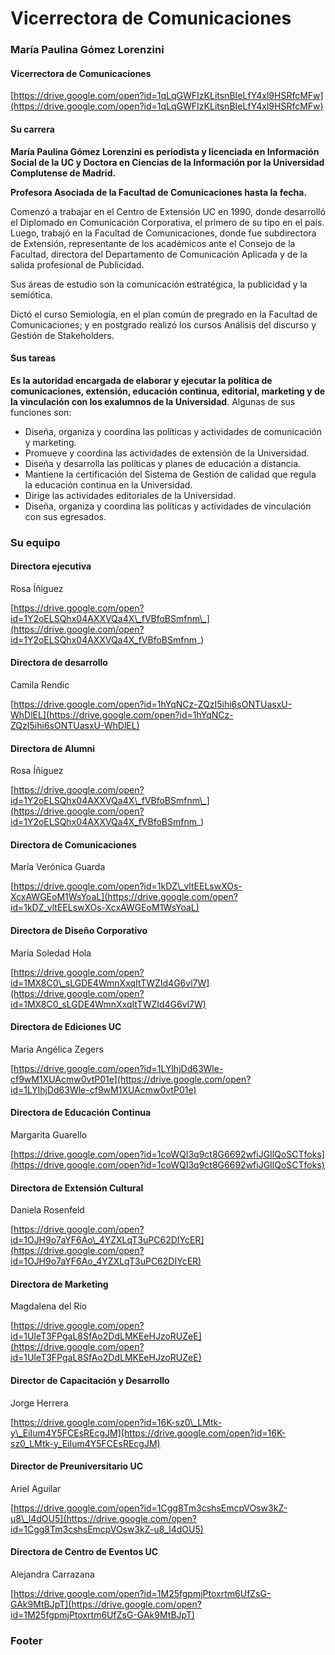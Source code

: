 # Vicerrectora de Comunicaciones

### María Paulina Gómez Lorenzini

#### Vicerrectora de Comunicaciones

[https://drive.google.com/open?id=1qLqGWFIzKLitsnBIeLfY4xl9HSRfcMFw](https://drive.google.com/open?id=1qLqGWFIzKLitsnBIeLfY4xl9HSRfcMFw)

#### Su carrera

**María Paulina Gómez Lorenzini es periodista y licenciada en Información Social de la UC y Doctora en Ciencias de la Información por la Universidad Complutense de Madrid.**

**Profesora Asociada de la Facultad de Comunicaciones hasta la fecha.**

Comenzó a trabajar en el Centro de Extensión UC en 1990, donde desarrolló el Diplomado en Comunicación Corporativa, el primero de su tipo en el país. Luego, trabajó en la Facultad de Comunicaciones, donde fue subdirectora de Extensión, representante de los académicos ante el Consejo de la Facultad, directora del Departamento de Comunicación Aplicada y de la salida profesional de Publicidad. 

Sus áreas de estudio son la comunicación estratégica, la publicidad y la semiótica. 

Dictó el curso Semiología, en el plan común de pregrado en la Facultad de Comunicaciones; y en postgrado realizó los cursos Análisis del discurso y Gestión de Stakeholders. 

#### Sus tareas

**Es la autoridad encargada de elaborar y ejecutar la política de comunicaciones, extensión, educación continua, editorial, marketing y de la vinculación con los exalumnos de la Universidad**. Algunas de sus funciones son:

* Diseña, organiza y coordina las políticas y actividades de comunicación y marketing.
* Promueve y coordina las actividades de extensión de la Universidad.
* Diseña y desarrolla las políticas y planes de educación a distancia.
* Mantiene la certificación del Sistema de Gestión de calidad que regula la educación continua en la Universidad. 
* Dirige las actividades editoriales de la Universidad.
* Diseña, organiza y coordina las políticas y actividades de vinculación con sus egresados.

### Su equipo

#### Directora ejecutiva 

Rosa Íñiguez

[https://drive.google.com/open?id=1Y2oELSQhx04AXXVQa4X\_fVBfoBSmfnm\_](https://drive.google.com/open?id=1Y2oELSQhx04AXXVQa4X_fVBfoBSmfnm_)

#### Directora de desarrollo

Camila Rendic

[https://drive.google.com/open?id=1hYqNCz-ZQzI5ihi6sONTUasxU-WhDlEL](https://drive.google.com/open?id=1hYqNCz-ZQzI5ihi6sONTUasxU-WhDlEL)

#### Directora de Alumni

Rosa Íñiguez

[https://drive.google.com/open?id=1Y2oELSQhx04AXXVQa4X\_fVBfoBSmfnm\_](https://drive.google.com/open?id=1Y2oELSQhx04AXXVQa4X_fVBfoBSmfnm_)

#### Directora de Comunicaciones

María Verónica Guarda

[https://drive.google.com/open?id=1kDZ\_vltEELswXOs-XcxAWGEoM1WsYoaL](https://drive.google.com/open?id=1kDZ_vltEELswXOs-XcxAWGEoM1WsYoaL)

#### Directora de Diseño Corporativo

María Soledad Hola

[https://drive.google.com/open?id=1MX8C0\_sLGDE4WmnXxqItTWZId4G6vl7W](https://drive.google.com/open?id=1MX8C0_sLGDE4WmnXxqItTWZId4G6vl7W)

#### Directora de Ediciones UC

María Angélica Zegers

[https://drive.google.com/open?id=1LYlhjDd63Wle-cf9wM1XUAcmw0vtP01e](https://drive.google.com/open?id=1LYlhjDd63Wle-cf9wM1XUAcmw0vtP01e)

#### Directora de Educación Continua

Margarita Guarello

[https://drive.google.com/open?id=1coWQI3q9ct8G6692wfiJGIlQoSCTfoks](https://drive.google.com/open?id=1coWQI3q9ct8G6692wfiJGIlQoSCTfoks)

#### Directora de Extensión Cultural

Daniela Rosenfeld

[https://drive.google.com/open?id=1OJH9o7aYF6Ao\_4YZXLqT3uPC62DIYcER](https://drive.google.com/open?id=1OJH9o7aYF6Ao_4YZXLqT3uPC62DIYcER)

#### Directora de Marketing

Magdalena del Río

[https://drive.google.com/open?id=1UIeT3FPgaL8SfAo2DdLMKEeHJzoRUZeE](https://drive.google.com/open?id=1UIeT3FPgaL8SfAo2DdLMKEeHJzoRUZeE)

#### Director de Capacitación y Desarrollo

Jorge Herrera

[https://drive.google.com/open?id=16K-sz0\_LMtk-y\_EiIum4Y5FCEsREcgJM](https://drive.google.com/open?id=16K-sz0_LMtk-y_EiIum4Y5FCEsREcgJM)

#### Director de Preuniversitario UC

Ariel Aguilar

[https://drive.google.com/open?id=1Cgg8Tm3cshsEmcpVOsw3kZ-u8\_l4dOU5](https://drive.google.com/open?id=1Cgg8Tm3cshsEmcpVOsw3kZ-u8_l4dOU5)

#### Directora de Centro de Eventos UC

Alejandra Carrazana

[https://drive.google.com/open?id=1M25fgpmjPtoxrtm6UfZsG-GAk9MtBJpT](https://drive.google.com/open?id=1M25fgpmjPtoxrtm6UfZsG-GAk9MtBJpT)

### Footer





